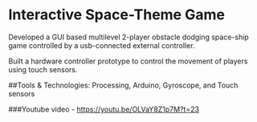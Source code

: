 # Interactive Space-Theme Game 
Developed a GUI based multilevel 2-player obstacle dodging space-ship game controlled by a usb-connected external controller.

Built a hardware controller prototype to control the movement of players using touch sensors.

##Tools & Technologies: 
Processing, Arduino, Gyroscope, and Touch sensors

###Youtube video - https://youtu.be/OLVaY8Z1p7M?t=23
